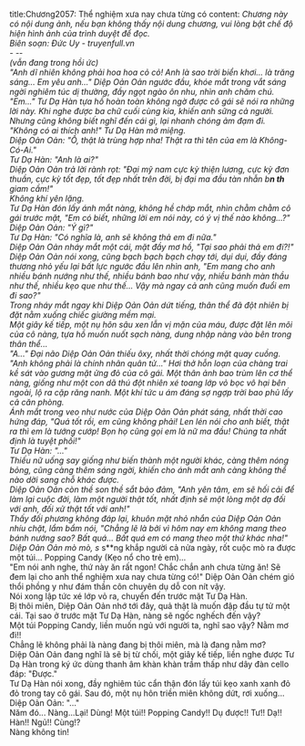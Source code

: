 title:Chương2057: Thể nghiệm xưa nay chưa từng có
content:
*Chương này có nội dung ảnh, nếu bạn không thấy nội dung chương, vui lòng bật chế độ hiện hình ảnh của trình duyệt để đọc.<br>Biên soạn: Đức Uy - truyenfull.vn<br>- --<br>(vẫn đang trong hồi ức)<br>"Anh dĩ nhiên không phải hoa hoa cỏ cỏ! Anh là sao trời biển khơi... là trăng sáng... Em yêu anh..." Diệp Oản Oản ngước đầu, khóe mắt trong vắt sáng ngời nghiêm túc dị thường, đầy ngọt ngào ôn nhu, nhìn anh chăm chú.<br>"Em..." Tư Dạ Hàn tựa hồ hoàn toàn không ngờ được cô gái sẽ nói ra những lời này. Khi nghe được ba chữ cuối cùng kia, khiến anh sững cả người. Nhưng cũng không biết nghĩ đến cái gì, lại nhanh chóng ảm đạm đi.<br>"Không có ai thích anh!" Tư Dạ Hàn mở miệng.<br>Diệp Oản Oản: "Ồ, thật là trùng hợp nha! Thật ra thì tên của em là Không-Có-Ai."<br>Tư Dạ Hàn: "Anh là ai?"<br>Diệp Oản Oản trả lời rành rọt: "Đại mỹ nam cực kỳ thiện lương, cực kỳ đơn thuần, cực kỳ tốt đẹp, tốt đẹp nhất trên đời, bị đại ma đầu tàn nhẫn b**n th** giam cầm!"<br>Không khí yên lặng.<br>Tư Dạ Hàn đón lấy ánh mắt nàng, không hề chớp mắt, nhìn chằm chằm cô gái trước mặt, "Em có biết, những lời em nói này, có ý vị thế nào không...?"<br>Diệp Oản Oản: "Ý gì?"<br>Tư Dạ Hàn: "Có nghĩa là, anh sẽ không thả em đi nữa."<br>Diệp Oản Oản nháy mắt một cái, mặt đầy mơ hồ, "Tại sao phải thả em đi?!"<br>Diệp Oản Oản nói xong, cũng bạch bạch bạch chạy tới, dụi dụi, đầy đáng thương nhỏ yếu lại bất lực ngước đầu lên nhìn anh, "Em mang cho anh nhiều bánh nướng như thế, nhiều bánh bao như vậy, nhiều bánh màn thầu như thế, nhiều kẹo que như thế... Vậy mà ngay cả anh cũng muốn đuổi em đi sao?"<br>Trong nháy mắt ngay khi Diệp Oản Oản dứt tiếng, thân thể đã đột nhiên bị đặt nằm xuống chiếc giường mềm mại.<br>Một giây kế tiếp, một nụ hôn sâu xen lẫn vị mặn của máu, được đặt lên môi của cô nàng, tựa hồ muốn nuốt sạch nàng, dung nhập nàng vào bên trong thân thể...<br>"A..." Đại não Diệp Oản Oản thiếu ôxy, nhất thời chóng mặt quay cuồng.<br>"Anh không phải là chính nhân quân tử..." Hơi thở hỗn loạn của chàng trai kề sát vào gương mặt ửng đỏ của cô gái. Một thân ảnh bao trùm lên cơ thể nàng, giống như một con dã thú đột nhiên xé toang lớp vỏ bọc vô hại bên ngoài, lộ ra cặp răng nanh. Một khí tức u ám đáng sợ ngợp trời bao phủ lấy cả căn phòng.<br>Ánh mắt trong veo như nước của Diệp Oản Oản phát sáng, nhất thời cao hứng đáp, "Quá tốt rồi, em cũng không phải! Len lén nói cho anh biết, thật ra thì em là tướng cướp! Bọn họ cũng gọi em là nữ ma đầu! Chúng ta nhất định là tuyệt phối!"<br>Tư Dạ Hàn: "..."<br>Thiếu nữ uống say giống như biến thành một người khác, càng thêm nóng bỏng, cũng càng thêm sáng ngời, khiến cho ánh mắt anh càng không thể nào dời sang chỗ khác được.<br>Diệp Oản Oản còn thề son thề sắt bảo đảm, "Anh yên tâm, em sẽ hối cải để làm lại cuộc đời, làm một người thật tốt, nhất định sẽ một lòng một dạ đối với anh, đối xử thật tốt với anh!"<br>Thấy đối phương không đáp lại, khuôn mặt nhỏ nhắn của Diệp Oản Oản nhíu chặt, lẩm bẩm nói, "Chẳng lẽ là bởi vì hôm nay em không mang theo bánh nướng sao? Bất quá... Bất quá em có mang theo một thứ khác nha!"<br>Diệp Oản Oản mò mò, s* s**ng khắp người cả nửa ngày, rốt cuộc mò ra được một túi... Popping Candy (Kẹo nổ cho trẻ em)...<br>"Em nói anh nghe, thứ này ăn rất ngon! Chắc chắn anh chưa từng ăn! Sẽ đem lại cho anh thể nghiệm xưa nay chưa từng có!" Diệp Oản Oản chém gió thổi phồng y như đám thần côn chuyên dụ dỗ con nít vậy.<br>Nói xong lập tức xé lớp vỏ ra, chuyển đến trước mặt Tư Dạ Hàn.<br>Bị thôi miên, Diệp Oản Oản nhớ tới đây, quả thật là muốn đập đầu tự tử một cái. Tại sao ở trước mặt Tư Dạ Hàn, nàng sẽ ngốc nghếch đến vậy?<br>Một túi Popping Candy, liền muốn ngủ với người ta, nghĩ sao vậy? Nằm mơ đi!!<br>Chẳng lẽ không phải là nàng đang bị thôi miên, mà là đang nằm mơ?<br>Diệp Oản Oản đang nghĩ là sẽ bị từ chối, một giây kế tiếp, liền nghe được Tư Dạ Hàn trong ký ức dùng thanh âm khàn khàn trầm thấp như dây đàn cello đáp: "Được."<br>Tư Dạ Hàn nói xong, đầy nghiêm túc cẩn thận đón lấy túi kẹo xanh xanh đỏ đỏ trong tay cô gái. Sau đó, một nụ hôn triền miên không dứt, rơi xuống...<br>Diệp Oản Oản: "..."<br>Năm đó... Nàng...Lại! Dùng! Một túi!! Popping Candy!! Dụ được!! Tư!! Dạ!! Hàn!! Ngủ!! Cùng!?<br>Nàng không tin!